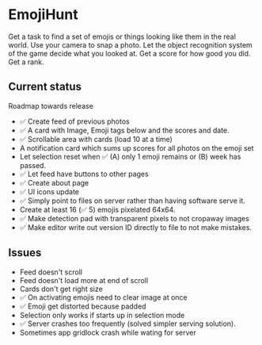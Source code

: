 # EmojiHunt

Get a task to find a set of emojis or things looking like them in the real world.
Use your camera to snap a photo.
Let the object recognition system of the game decide what you looked at.
Get a score for how good you did.
Get a rank.

## Current status

Roadmap towards release

* :white_check_mark: Create feed of previous photos
 * :white_check_mark: A card with Image, Emoji tags below and the scores and date.
 * :white_check_mark: Scrollable area with cards (load 10 at a time)
 * A notification card which sums up scores for all photos on the emoji set
* Let selection reset when :white_check_mark: (A) only 1 emoji remains or (B) week has passed.
* :white_check_mark: Let feed have buttons to other pages
* :white_check_mark: Create about page
* :white_check_mark: UI icons update
* :white_check_mark: Simply point to files on server rather than having software serve it.
* Create at least 16 (:white_check_mark: 5) emojis pixelated 64x64.
 * :white_check_mark: Make detection pad with transparent pixels to not cropaway images
* :white_check_mark: Make editor write out version ID directly to file to not make mistakes.

## Issues

* Feed doesn't scroll
* Feed doesn't load more at end of scroll
* Cards don't get right size
* :white_check_mark: On activating emojis need to clear image at once
* :white_check_mark: Emoji get distorted because padded
* Selection only works if starts up in selection mode
* :white_check_mark: Server crashes too frequently (solved simpler serving solution).
* Sometimes app gridlock crash while wating for server

